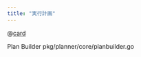 ```yaml
---
title: "実行計画"
---
```


@[card](https://www.docswell.com/s/bohnen/K4V3E6-tidb-query-execution)

Plan Builder
pkg/planner/core/planbuilder.go
